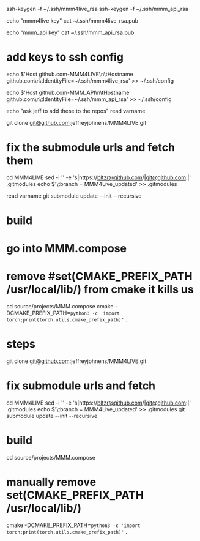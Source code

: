 ssh-keygen -f ~/.ssh/mmm4live_rsa
ssh-keygen -f ~/.ssh/mmm_api_rsa

echo "mmm4live key"
cat ~/.ssh/mmm4live_rsa.pub

echo "mmm_api key"
cat ~/.ssh/mmm_api_rsa.pub

# add keys to ssh config
echo $'Host github.com-MMM4LIVE\n\tHostname github.com\n\tIdentityFile=~/.ssh/mmm4live_rsa' >> ~/.ssh/config

echo $'Host github.com-MMM_API\n\tHostname github.com\n\tIdentityFile=~/.ssh/mmm_api_rsa' >> ~/.ssh/config

echo "ask jeff to add these to the repos"
read varname

git clone git@github.com:jeffreyjohnens/MMM4LIVE.git

# fix the submodule urls and fetch them
cd MMM4LIVE
sed -i '' -e 's|https://bltzr@github.com/|git@github.com:|' .gitmodules
echo $'\tbranch = MMM4Live_updated' >> .gitmodules

read varname
git submodule update --init --recursive

# build
# go into MMM.compose
# remove #set(CMAKE_PREFIX_PATH  /usr/local/lib/) from cmake it kills us
cd source/projects/MMM.compose
cmake -DCMAKE_PREFIX_PATH=`python3 -c 'import torch;print(torch.utils.cmake_prefix_path)'` .


# steps
git clone git@github.com:jeffreyjohnens/MMM4LIVE.git

# fix submodule urls and fetch
cd MMM4LIVE
sed -i '' -e 's|https://bltzr@github.com/|git@github.com:|' .gitmodules
echo $'\tbranch = MMM4Live_updated' >> .gitmodules
git submodule update --init --recursive

# build
cd source/projects/MMM.compose
# manually remove set(CMAKE_PREFIX_PATH  /usr/local/lib/)
cmake -DCMAKE_PREFIX_PATH=`python3 -c 'import torch;print(torch.utils.cmake_prefix_path)'` .



